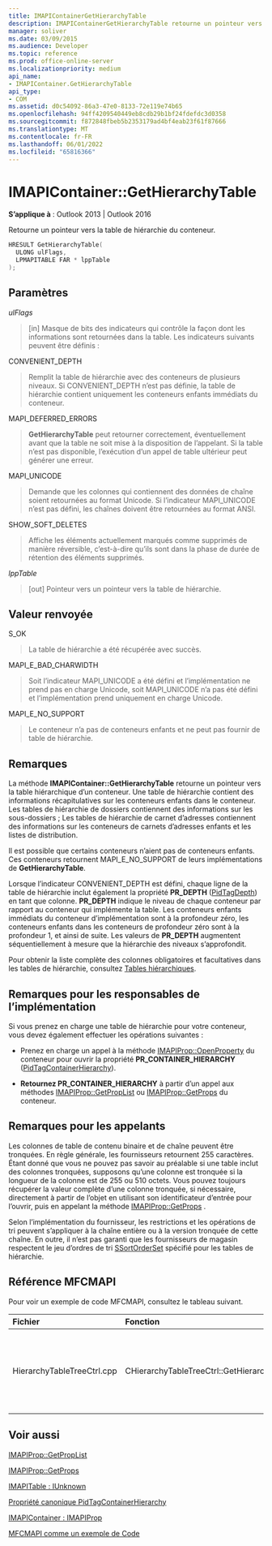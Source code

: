 ```yaml
---
title: IMAPIContainerGetHierarchyTable
description: IMAPIContainerGetHierarchyTable retourne un pointeur vers la table de hiérarchie du conteneur. Cet article décrit sa syntaxe, ses paramètres, sa valeur de retour et ses remarques.
manager: soliver
ms.date: 03/09/2015
ms.audience: Developer
ms.topic: reference
ms.prod: office-online-server
ms.localizationpriority: medium
api_name:
- IMAPIContainer.GetHierarchyTable
api_type:
- COM
ms.assetid: d0c54092-86a3-47e0-8133-72e119e74b65
ms.openlocfilehash: 94ff4209540449eb8cdb29b1bf24fdefdc3d0358
ms.sourcegitcommit: f872848fbeb5b2353179ad4bf4eab23f61f87666
ms.translationtype: MT
ms.contentlocale: fr-FR
ms.lasthandoff: 06/01/2022
ms.locfileid: "65816366"
---
```

# <a name="imapicontainergethierarchytable"></a>IMAPIContainer::GetHierarchyTable

  
  
**S’applique à** : Outlook 2013 | Outlook 2016 
  
Retourne un pointeur vers la table de hiérarchie du conteneur.
  
```cpp
HRESULT GetHierarchyTable(
  ULONG ulFlags,
  LPMAPITABLE FAR * lppTable
);
```

## <a name="parameters"></a>Paramètres

 _ulFlags_
  
> [in] Masque de bits des indicateurs qui contrôle la façon dont les informations sont retournées dans la table. Les indicateurs suivants peuvent être définis :
    
CONVENIENT_DEPTH 
  
> Remplit la table de hiérarchie avec des conteneurs de plusieurs niveaux. Si CONVENIENT_DEPTH n’est pas définie, la table de hiérarchie contient uniquement les conteneurs enfants immédiats du conteneur.
    
MAPI_DEFERRED_ERRORS 
  
> **GetHierarchyTable** peut retourner correctement, éventuellement avant que la table ne soit mise à la disposition de l’appelant. Si la table n’est pas disponible, l’exécution d’un appel de table ultérieur peut générer une erreur. 
    
MAPI_UNICODE 
  
> Demande que les colonnes qui contiennent des données de chaîne soient retournées au format Unicode. Si l’indicateur MAPI_UNICODE n’est pas défini, les chaînes doivent être retournées au format ANSI. 
    
SHOW_SOFT_DELETES
  
> Affiche les éléments actuellement marqués comme supprimés de manière réversible, c’est-à-dire qu’ils sont dans la phase de durée de rétention des éléments supprimés.
    
 _lppTable_
  
> [out] Pointeur vers un pointeur vers la table de hiérarchie.
    
## <a name="return-value"></a>Valeur renvoyée

S_OK 
  
> La table de hiérarchie a été récupérée avec succès.
    
MAPI_E_BAD_CHARWIDTH 
  
> Soit l’indicateur MAPI_UNICODE a été défini et l’implémentation ne prend pas en charge Unicode, soit MAPI_UNICODE n’a pas été défini et l’implémentation prend uniquement en charge Unicode.
    
MAPI_E_NO_SUPPORT 
  
> Le conteneur n’a pas de conteneurs enfants et ne peut pas fournir de table de hiérarchie.
    
## <a name="remarks"></a>Remarques

La méthode **IMAPIContainer::GetHierarchyTable** retourne un pointeur vers la table hiérarchique d’un conteneur. Une table de hiérarchie contient des informations récapitulatives sur les conteneurs enfants dans le conteneur. Les tables de hiérarchie de dossiers contiennent des informations sur les sous-dossiers ; Les tables de hiérarchie de carnet d’adresses contiennent des informations sur les conteneurs de carnets d’adresses enfants et les listes de distribution. 
  
Il est possible que certains conteneurs n’aient pas de conteneurs enfants. Ces conteneurs retournent MAPI_E_NO_SUPPORT de leurs implémentations de **GetHierarchyTable**.
  
Lorsque l’indicateur CONVENIENT_DEPTH est défini, chaque ligne de la table de hiérarchie inclut également la propriété **PR_DEPTH** ([PidTagDepth](pidtagdepth-canonical-property.md)) en tant que colonne. **PR_DEPTH** indique le niveau de chaque conteneur par rapport au conteneur qui implémente la table. Les conteneurs enfants immédiats du conteneur d’implémentation sont à la profondeur zéro, les conteneurs enfants dans les conteneurs de profondeur zéro sont à la profondeur 1, et ainsi de suite. Les valeurs de **PR_DEPTH** augmentent séquentiellement à mesure que la hiérarchie des niveaux s’approfondit. 
  
Pour obtenir la liste complète des colonnes obligatoires et facultatives dans les tables de hiérarchie, consultez [Tables hiérarchiques](hierarchy-tables.md).
  
## <a name="notes-to-implementers"></a>Remarques pour les responsables de l’implémentation

Si vous prenez en charge une table de hiérarchie pour votre conteneur, vous devez également effectuer les opérations suivantes :
  
- Prenez en charge un appel à la méthode [IMAPIProp::OpenProperty](imapiprop-openproperty.md) du conteneur pour ouvrir la propriété **PR_CONTAINER_HIERARCHY** ([PidTagContainerHierarchy](pidtagcontainerhierarchy-canonical-property.md)).
    
- **Retournez PR_CONTAINER_HIERARCHY** à partir d’un appel aux méthodes [IMAPIProp::GetPropList](imapiprop-getproplist.md) ou [IMAPIProp::GetProps](imapiprop-getprops.md) du conteneur. 
    
## <a name="notes-to-callers"></a>Remarques pour les appelants

Les colonnes de table de contenu binaire et de chaîne peuvent être tronquées. En règle générale, les fournisseurs retournent 255 caractères. Étant donné que vous ne pouvez pas savoir au préalable si une table inclut des colonnes tronquées, supposons qu’une colonne est tronquée si la longueur de la colonne est de 255 ou 510 octets. Vous pouvez toujours récupérer la valeur complète d’une colonne tronquée, si nécessaire, directement à partir de l’objet en utilisant son identificateur d’entrée pour l’ouvrir, puis en appelant la méthode [IMAPIProp::GetProps](imapiprop-getprops.md) . 
  
Selon l’implémentation du fournisseur, les restrictions et les opérations de tri peuvent s’appliquer à la chaîne entière ou à la version tronquée de cette chaîne. En outre, il n’est pas garanti que les fournisseurs de magasin respectent le jeu d’ordres de tri [SSortOrderSet](ssortorderset.md) spécifié pour les tables de hiérarchie. 
  
## <a name="mfcmapi-reference"></a>Référence MFCMAPI

Pour voir un exemple de code MFCMAPI, consultez le tableau suivant.
  
|**Fichier**|**Fonction**|**Commentaire**|
|:-----|:-----|:-----|
|HierarchyTableTreeCtrl.cpp  <br/> |CHierarchyTableTreeCtrl::GetHierarchyTable  <br/> |La classe CHierarchyTableTreeCtrl utilise **GetHierarchyTable** pour obtenir des tables de hiérarchie à afficher dans un contrôle d’arborescence. |
   
## <a name="see-also"></a>Voir aussi



[IMAPIProp::GetPropList](imapiprop-getproplist.md)
  
[IMAPIProp::GetProps](imapiprop-getprops.md)
  
[IMAPITable : IUnknown](imapitableiunknown.md)
  
[Propriété canonique PidTagContainerHierarchy](pidtagcontainerhierarchy-canonical-property.md)
  
[IMAPIContainer : IMAPIProp](imapicontainerimapiprop.md)


[MFCMAPI comme un exemple de Code](mfcmapi-as-a-code-sample.md)

